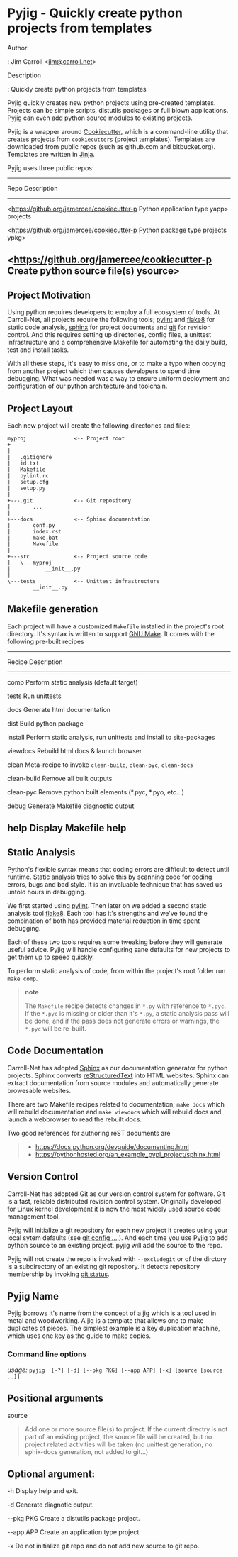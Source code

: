 Pyjig - Quickly create python projects from templates
=====================================================

Author

:   Jim Carroll &lt;<jim@carroll.net>&gt;

Description

:   Quickly create python projects from templates

Pyjig quickly creates new python projects using pre-created templates.
Projects can be simple scripts, distutils packages or full blown
applications. Pyjig can even add python source modules to existing
projects.

Pyjig is a wrapper around [Cookiecutter](http://cookiecutter.rtfd.org),
which is a command-line utility that creates projects from
`cookiecutters` (project templates). Templates are downloaded from
public repos (such as github.com and bitbucket.org). Templates are
written in [Jinja](http://jina.pocoo.org).

Pyjig uses three public repos:

  ------------------------------------------------------------------------
  Repo                                        Description
  ------------------------------------------- ----------------------------
  <https://github.org/jamercee/cookiecutter-p Python application type
  yapp>                                       projects

  <https://github.org/jamercee/cookiecutter-p Python package type projects
  ypkg>                                       

  <https://github.org/jamercee/cookiecutter-p Create python source file(s)
  ysource>                                    
  ------------------------------------------------------------------------

Project Motivation
------------------

Using python requires developers to employ a full ecosystem of tools. At
Carroll-Net, all projects require the following tools;
[pylint](http://www.pylint.org) and
[flake8](https://pypi.python.org/pypi/flake8) for static code analysis,
[sphinx](http://sphinx-doc.org) for project documents and
[git](http://git-scm.com) for revision control. And this requires
setting up directories, config files, a unittest infrastructure and a
comprehensive Makefile for automating the daily build, test and install
tasks.

With all these steps, it's easy to miss one, or to make a typo when
copying from another project which then causes developers to spend time
debugging. What was needed was a way to ensure uniform deployment and
configuration of our python architecture and toolchain.

Project Layout
--------------

Each new project will create the following directories and files:

    myproj               <-- Project root
    +
    |
    |   .gitignore
    |   id.txt
    |   Makefile
    |   pylint.rc
    |   setup.cfg
    |   setup.py
    |
    +---.git             <-- Git repository
    |       ...
    |
    +---docs             <-- Sphinx documentation
    |       conf.py
    |       index.rst
    |       make.bat
    |       Makefile
    |
    +---src              <-- Project source code
    |   \---myproj
    |           __init__.py
    |
    \---tests            <-- Unittest infrastructure
            __init__.py

Makefile generation
-------------------

Each project will have a customized `Makefile` installed in the
project's root directory. It's syntax is written to support [GNU
Make](http://gnu.org/software/make). It comes with the following
pre-built recipes

  ------------------------------------------------------------------------
  Recipe      Description
  ----------- ------------------------------------------------------------
  comp        Perform static analysis (default target)

  tests       Run unittests

  docs        Generate html documentation

  dist        Build python package

  install     Perform static analysis, run unittests and install to
              site-packages

  viewdocs    Rebuild html docs & launch browser

  clean       Meta-recipe to invoke `clean-build`, `clean-pyc`,
              `clean-docs`

  clean-build Remove all built outputs

  clean-pyc   Remove python built elements (\*.pyc, \*.pyo, etc...)

  debug       Generate Makefile diagnostic output

  help        Display Makefile help
  ------------------------------------------------------------------------

Static Analysis
---------------

Python's flexible syntax means that coding errors are difficult to
detect until runtime. Static analysis tries to solve this by scanning
code for coding errors, bugs and bad style. It is an invaluable
technique that has saved us untold hours in debugging.

We first started using [pylint](http://www.pylint.org). Then later on we
added a second static analysis tool
[flake8](https://pypi.python.org/pypi/flake8). Each tool has it's
strengths and we've found the combination of both has provided material
reduction in time spent debugging.

Each of these two tools requires some tweaking before they will generate
useful advice. Pyjig will handle configuring sane defaults for new
projects to get them up to speed quickly.

To perform static analysis of code, from within the project's root
folder run `make comp`.

> **note**
>
> The `Makefile` recipe detects changes in `*.py` with reference to
> `*.pyc`. If the `*.pyc` is missing or older than it's `*.py`, a static
> analysis pass will be done, and if the pass does not generate errors
> or warnings, the `*.pyc` will be re-built.

Code Documentation
------------------

Carroll-Net has adopted [Sphinx](http://sphinx-doc.org) as our
documentation generator for python projects. Sphinx converts
[reStructuredText](https://en.wikipedia.org/wiki/ReStructuredText) into
HTML websites. Sphinx can extract documentation from source modules and
automatically generate browesable websites.

There are two Makefile recipes related to documentation; `make docs`
which will rebuild documentation and `make viewdocs` which will rebuild
docs and launch a webbrowser to read the rebuilt docs.

Two good references for authoring reST documents are

> -   <https://docs.python.org/devguide/documenting.html>
> -   <https://pythonhosted.org/an_example_pypi_project/sphinx.html>

Version Control
---------------

Carroll-Net has adopted Git as our version control system for software.
Git is a fast, reliable distributed revision control system. Originally
developed for Linux kernel development it is now the most widely used
source code management tool.

Pyjig will initialize a git repository for each new project it creates
using your local sytem defaults (see [git config
...](http://git-scm.com/book/en/v2/Customizing-Git-Git-Configuration).).
And each time you use Pyjig to add python source to an existing project,
pyjig will add the source to the repo.

Pyjig will not create the repo is invoked with `--excludegit` or of the
dirctory is a subdirectory of an existing git repository. It detects
repository membership by invoking [git
status](http://git-scm.com/docs/git-status).

Pyjig Name
----------

Pyjig borrows it's name from the concept of a jig which is a tool used
in metal and woodworking. A jig is a template that allows one to make
duplicates of pieces. The simplest example is a key duplication machine,
which uses one key as the guide to make copies.

### Command line options

*usage:*
`pyjig  [-?] [-d] [--pkg PKG] [--app APP] [-x] [source [source ..]]`

Positional arguments
--------------------

source

> Add one or more source file(s) to project. If the current directry is
> not part of an existing project, the source file will be created, but
> no project related activities will be taken (no unittest generation,
> no sphix-docs generation, not added to git...)

Optional argument:
------------------

-h Display help and exit.

-d Generate diagnotic output.

--pkg PKG Create a distutils package project.

--app APP Create an application type project.

-x Do not initialize git repo and do not add new source to git repo.
